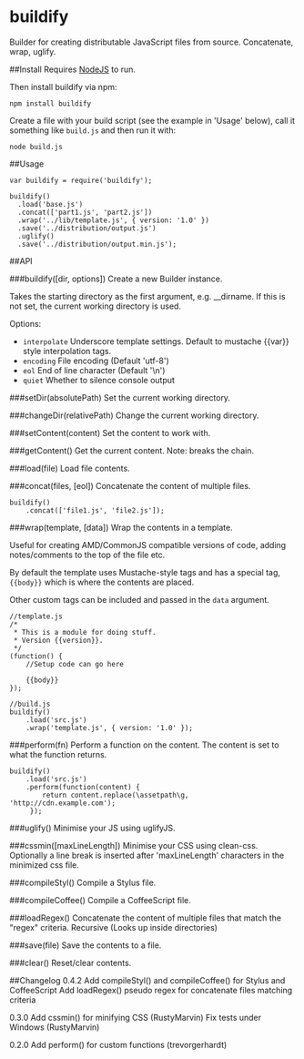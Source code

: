 buildify
===

Builder for creating distributable JavaScript files from source. Concatenate, wrap, uglify.


##Install
Requires [NodeJS](http://nodejs.org/#download) to run.

Then install buildify via npm:

    npm install buildify

Create a file with your build script (see the example in 'Usage' below), call it something like `build.js` and then run it with:

    node build.js
  

##Usage

    var buildify = require('buildify');
    
    buildify()
      .load('base.js')
      .concat(['part1.js', 'part2.js'])
      .wrap('../lib/template.js', { version: '1.0' })
      .save('../distribution/output.js')
      .uglify()
      .save('../distribution/output.min.js');


##API

###buildify([dir, options])
Create a new Builder instance.

Takes the starting directory as the first argument, e.g. __dirname. If this is not set, the current working directory is used.

Options:
- `interpolate`   Underscore template settings. Default to mustache {{var}} style interpolation tags.
- `encoding`      File encoding (Default 'utf-8')
- `eol`           End of line character (Default '\n')
- `quiet`         Whether to silence console output


###setDir(absolutePath)
Set the current working directory.


###changeDir(relativePath)
Change the current working directory.


###setContent(content)
Set the content to work with.


###getContent()
Get the current content. Note: breaks the chain.


###load(file)
Load file contents.


###concat(files, [eol])
Concatenate the content of multiple files.

    buildify()
        .concat(['file1.js', 'file2.js']);


###wrap(template, [data])
Wrap the contents in a template.

Useful for creating AMD/CommonJS compatible versions of code, adding notes/comments to the top of the file etc.

By default the template uses Mustache-style tags and has a special tag, `{{body}}` which is where the contents are placed.

Other custom tags can be included and passed in the `data` argument.

    //template.js
    /*
     * This is a module for doing stuff.
     * Version {{version}}.
     */
    (function() {
        //Setup code can go here
        
        {{body}}
    });
    
    //build.js
    buildify()
        .load('src.js')
        .wrap('template.js', { version: '1.0' });


###perform(fn)
Perform a function on the content. The content is set to what the function returns.

    buildify()
        .load('src.js')
        .perform(function(content) {
            return content.replace(\assetpath\g, 'http://cdn.example.com');
         });    


###uglify()
Minimise your JS using uglifyJS.


###cssmin([maxLineLength])
Minimise your CSS using clean-css.
Optionally a line break is inserted after 'maxLineLength' characters in the minimized css file.


###compileStyl()
Compile a Stylus file.


###compileCoffee()
Compile a CoffeeScript file.


###loadRegex()
Concatenate the content of multiple files that match the "regex" criteria.
Recursive (Looks up inside directories)


###save(file)
Save the contents to a file.


###clear()
Reset/clear contents.


##Changelog
0.4.2
Add compileStyl() and compileCoffee() for Stylus and CoffeeScript
Add loadRegex() pseudo regex for concatenate files matching criteria

0.3.0
Add cssmin() for minifying CSS (RustyMarvin)
Fix tests under Windows (RustyMarvin)

0.2.0
Add perform() for custom functions (trevorgerhardt)
